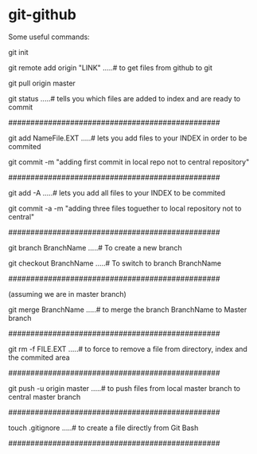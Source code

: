 # git-github
Some useful commands:

git init

git remote add origin "LINK"          .....# to get files from github to git

git pull origin master

git status .....# tells you which files are added to index and are ready to commit

################################################

git add NameFile.EXT  .....# lets you add files to your INDEX in order to be commited

git commit -m "adding first commit in local repo not to central repository"

################################################

git add -A .....# lets you add all files to your INDEX to be commited

git commit -a -m "adding three files toguether to local repository not to central"

################################################

git branch BranchName .....# To create a new branch 

git checkout BranchName .....# To switch to branch BranchName

################################################

(assuming we are in master branch)

git merge BranchName .....# to merge the branch BranchName to Master branch

################################################

git rm -f FILE.EXT .....# to force to remove a file from directory, index and the commited area

################################################

git push -u origin master .....# to push files from local master branch to central master branch

################################################

touch .gitignore .....# to create a file directly from Git Bash

################################################


